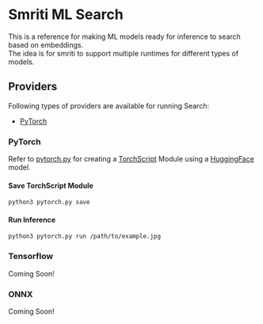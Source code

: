 # Smriti ML Search
This is a reference for making ML models ready for inference to search based on embeddings.  
The idea is for smriti to support multiple runtimes for different types of models.

## Providers
Following types of providers are available for running Search:
- [PyTorch](https://pytorch.org/)

### PyTorch
Refer to [pytorch.py](pytorch.py) for creating a [TorchScript](https://pytorch.org/docs/stable/jit.html) Module using a [HuggingFace](https://huggingface.co) model.

#### Save TorchScript Module
```
python3 pytorch.py save
```

#### Run Inference
```
python3 pytorch.py run /path/to/example.jpg
```

### Tensorflow
Coming Soon!

### ONNX
Coming Soon!

